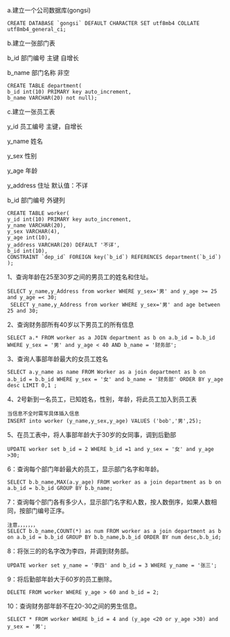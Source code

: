 
a.建立一个公司数据库(gongsi)  

```
CREATE DATABASE `gongsi` DEFAULT CHARACTER SET utf8mb4 COLLATE utf8mb4_general_ci;
```
 b.建立一张部门表

b_id 部门编号 主键 自增长

b_name 部门名称  非空   
 
 ```
 CREATE TABLE department(
 b_id int(10) PRIMARY key auto_increment,
 b_name VARCHAR(20) not null);
 ```
 c.建立一张员工表

y_id 员工编号  主键，自增长

y_name 姓名

 y_sex 性别
 
 y_age 年龄
 
 y_address 住址  默认值：不详
 
 b_id 部门编号   外键列
 
 ```
 CREATE TABLE worker(
 y_id int(10) PRIMARY key auto_increment,
 y_name VARCHAR(20),
 y_sex VARCHAR(4),
 y_age int(10),
 y_address VARCHAR(20) DEFAULT '不详',
 b_id int(10),
 CONSTRAINT `dep_id` FOREIGN key(`b_id`) REFERENCES department(`b_id`)
 );
 ```
 
1、查询年龄在25至30岁之间的男员工的姓名和住址。 
 
 ```
 SELECT y_name,y_Address from worker WHERE y_sex='男' and y_age >= 25 and y_age =< 30;
  SELECT y_name,y_Address from worker WHERE y_sex='男' and age between 25 and 30;
 ```

2、查询财务部所有40岁以下男员工的所有信息 
 
 ```
 SELECT a.* FROM worker as a JOIN department as b on a.b_id = b.b_id WHERE y_sex = '男' and y_age < 40 AND b_name = '财务部'; 
 ```
3、查询人事部年龄最大的女员工姓名 
 
 ```
 SELECT a.y_name as name FROM Worker as a join department as b on a.b_id = b.b_id WHERE y_sex = '女' and b_name = '财务部' ORDER BY y_age desc LIMIT 0,1 ;
 ```
4、2号新到一名员工，已知姓名，性别，年龄，将此员工加入到员工表  
 
 ```
 当信息不全时需写具体插入信息
 INSERT into worker (y_name,y_sex,y_age) VALUES ('bob','男',25);
 ```

5、在员工表中，将人事部年龄大于30岁的女同事，调到后勤部
 
 ```
 UPDATE worker set b_id = 2 WHERE b_id =1 and y_sex = '女' and y_age >30;
 ```
6：查询每个部门年龄最大的员工，显示部门名字和年龄。
 
 ```
 SELECT b.b_name,MAX(a.y_age) FROM worker as a join department as b on a.b_id = b.b_id GROUP BY b.b_name;
 ```
7：查询每个部门各有多少人，显示部门名字和人数，按人数倒序，如果人数相同，按部门编号正序。
 
 ```
 注意，，，，，，，
 SELECT b.b_name,COUNT(*) as num FROM worker as a join department as b on a.b_id = b.b_id GROUP BY b.b_name,b.b_id ORDER BY num desc,b.b_id;
 ```
8：将张三的的名字改为李四，并调到财务部。
 
 ```
 UPDATE worker set y_name = '李四' and b_id = 3 WHERE y_name = '张三';
 ```
9：将后勤部年龄大于60岁的员工删除。
 
 ```
 DELETE FROM worker WHERE y_age > 60 and b_id = 2;
 ```
10：查询财务部年龄不在20-30之间的男生信息。
 
 ```
 SELECT * FROM worker WHERE b_id = 4 and (y_age <20 or y_age >30) and y_sex = '男';
 ```